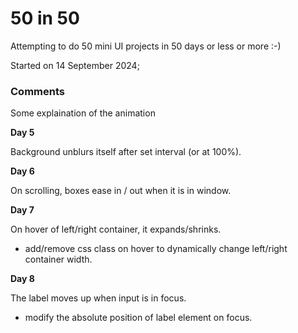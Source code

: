 # 50 in 50

Attempting to do 50 mini UI projects in 50 days or less or more :-)

Started on 14 September 2024;


### Comments
Some explaination of the animation

**Day 5**

Background unblurs itself after set interval (or at 100%).

**Day 6**

On scrolling, boxes ease in / out when it is in window.

**Day 7**

On hover of left/right container, it expands/shrinks.
- add/remove css class on hover to dynamically change left/right container width.

**Day 8**

The label moves up when input is in focus.
- modify the absolute position of label element on focus.